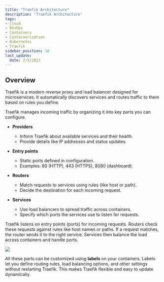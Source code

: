 ```yaml
---
title: "Traefik Architecture"
description: "Traefik Architecture"
tags: 
- Cloud
- DevOps
- Containers
- Containerization
- Kubernetes
- Traefik
sidebar_position: 10
last_update:
  date: 2/5/2023
---
```


## Overview

Traefik is a modern reverse proxy and load balancer designed for microservices. It automatically discovers services and routes traffic to them based on rules you define.

Traefik manages incoming traffic by organizing it into key parts you can configure.

- **Providers** 

  - Inform Traefik about available services and their health.
  - Provide details like IP addresses and status updates.

- **Entry points** 

  - Static ports defined in configuration.
  - Examples: 80 (HTTP), 443 (HTTPS), 8080 (dashboard).

- **Routers** 

  - Match requests to services using rules (like host or path).
  - Decide the destination for each incoming request.

- **Services** 

  - Use load balancers to spread traffic across containers.
  - Specify which ports the services use to listen for requests.


Traefik listens on entry points (ports) for incoming requests. Routers check these requests against rules like host names or paths. If a request matches, the router sends it to the right service. Services then balance the load across containers and handle ports.

<div class="img-center"> 

![](/img/docs/all-things-devops-traefik-architecture.png)

</div>

All these parts can be customized using **labels** on your containers. Labels let you define routing rules, load balancing options, and other settings without restarting Traefik. This makes Traefik flexible and easy to update dynamically.

